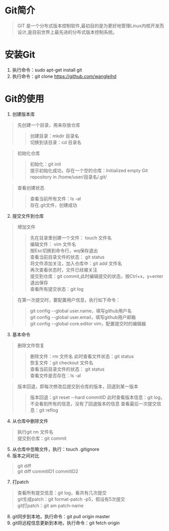 # Git简介
> GIT 是一个分布式版本控制软件,最初目的是为更好地管理Linux内核开发而设计,是目前世界上最先进的分布式版本控制系统。
# 安装Git
1. 执行命令：sudo apt-get install git
2. 执行命令：git clone https://github.com/wangleihd
# Git的使用
1. 创建版本库   
  > 先创建一个目录，用来存放仓库  
  >> 创建目录：mkdir 目录名  
  >> 切换到该目录：cd 目录名
  
  > 初始化仓库  
  >> 初始化：git init  
  >> 提示初始化成功，存在一个空的仓库：Initialized empty Git repository in /home/user/目录名/.git/ 
  
  > 查看创建状态  
  >> 查看当前所有文件：ls -al  
  >> 存在.git文件，创建成功
2. 提交文件到仓库    
  > 增加文件  
  >> 先在目录里创建一个文件： touch 文件名  
  >> 编辑文件： vim 文件名  
  >> 按Esc切换到命令行，wq保存退出  
  >> 查看当前目录文件的状态： git status  
  >> 将文件添加关注，加入仓库中：git add 文件名  
  >> 再次查看状态时，文件已经被关注  
  >> 提交到仓库：git commit,此时编辑提交的状态，按Ctrl+x，y+enter退出保存  
  >> 查看所有提交状态：git log  
  
  > 在第一次提交时，要配置用户信息，执行如下命令：  
  >> git config --global user.name，填写github用户名  
  >> git config --global user.email，填写github用户邮箱  
  >> git config --global core.editor vim，配置提交时的编辑器  
3. 基本命令
  > 删除文件恢复  
  >> 删除文件：rm 文件名 
  >> 此时查看文件状态：git status  
  >> 恢复文件：git checkout 文件名  
  >> 查看当前目录文件的状态： git status  
  >> 查看文件是否存在：ls -al   
  
  > 版本回退，即每次修改后提交到仓库的版本，回退到某一版本  
  >> 版本回退：git reset --hard commitID 
  >> 此时查看版本信息：git log，不会看到所有的信息，没有了回退版本的信息 
  >> 查看最后一次提交信息：git reflog 
4. 从仓库中删除文件
  > 执行git rm 文件名  
  > 提交到仓库：git commit  
5. 从仓库中忽略文件，执行：touch .gitignore
6. 版本之间对比
  > git diff  
 git diff commitID1 commitID2  
7. 打patch
  > 查看所有提交信息：git log，看共有几次提交  
 git生成patch：git format-patch -p5，假设有5次提交    
 git打patch：git am patch-name  
8. git同步到本地，执行命令：git pull origin master
9. git将远程信息更新到本地，执行命令：git fetch origin
